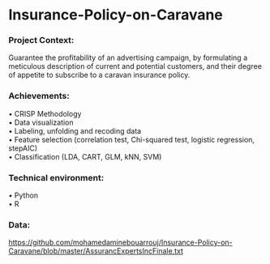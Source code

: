 # Insurance-Policy-on-Caravane
### Project Context:  
  
Guarantee the profitability of an advertising campaign, by formulating a meticulous description of current and potential customers, and their degree of appetite to subscribe to a caravan insurance policy.
  
### Achievements:  
• CRISP Methodology  
• Data visualization  
• Labeling, unfolding and recoding data  
• Feature selection (correlation test, Chi-squared test, logistic regression, stepAIC)  
• Classification (LDA, CART, GLM, kNN, SVM)  
  
### Technical environment:   
• Python  
• R
  
### Data:  
https://github.com/mohamedaminebouarrouj/Insurance-Policy-on-Caravane/blob/master/AssurancExpertsIncFinale.txt
